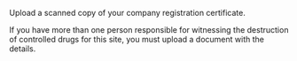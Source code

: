 Upload a scanned copy of your company registration certificate.

If you have more than one person responsible for witnessing the destruction of controlled drugs for this site, you must upload a document with the details.
